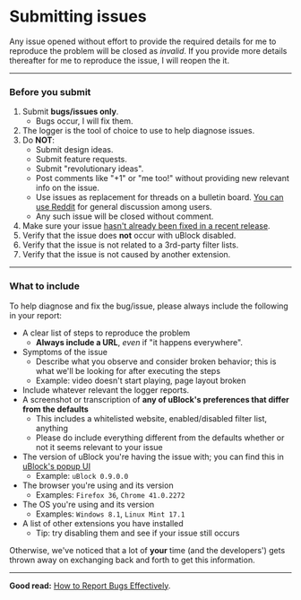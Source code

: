 # Submitting issues

Any issue opened without effort to provide the required details for me to reproduce the problem will be closed as _invalid_. If you provide more details thereafter for me to reproduce the issue, I will reopen the it.

***

### Before you submit

1. Submit **bugs/issues only**.
    - Bugs occur, I will fix them.
1. The logger is the tool of choice to use to help diagnose issues.
1. Do **NOT**:
    - Submit design ideas.
    - Submit feature requests.
    - Submit "revolutionary ideas".
    - Post comments like "+1" or "me too!" without providing new relevant info on the issue.
    - Use issues as replacement for threads on a bulletin board. [You can use Reddit](https://www.reddit.com/r/ublock+ublockorigin) for general discussion among users.
    - Any such issue will be closed without comment.
1. Make sure your issue [hasn't already been fixed in a recent release](https://github.com/gorhill/uBlock/releases).
1. Verify that the issue does **not** occur with uBlock disabled.
1. Verify that the issue is not related to a 3rd-party filter lists.
1. Verify that the issue is not caused by another extension.

***

### What to include


To help diagnose and fix the bug/issue, please always include the following in your report:

* A clear list of steps to reproduce the problem
  * **Always include a URL**, _even_ if "it happens everywhere".
* Symptoms of the issue
  * Describe what you observe and consider broken behavior; this is what we'll be looking for after executing the steps
  * Example: video doesn't start playing, page layout broken
* Include whatever relevant the logger reports.
* A screenshot or transcription of **any of uBlock's preferences that differ from the defaults**
  * This includes a whitelisted website, enabled/disabled filter list, anything
  * Please do include everything different from the defaults whether or not it seems relevant to your issue
* The version of uBlock you're having the issue with; you can find this in [uBlock's popup UI](https://github.com/gorhill/uBlock/wiki/Quick-guide:-popup-user-interface)
  * Example: `uBlock 0.9.0.0`
* The browser you're using and its version
  * Examples: `Firefox 36`, `Chrome 41.0.2272` 
* The OS you're using and its version
  * Examples: `Windows 8.1`, `Linux Mint 17.1`
* A list of other extensions you have installed
  * Tip: try disabling them and see if your issue still occurs

Otherwise, we've noticed that a lot of **your** time (and the developers') gets thrown away on exchanging back and forth to get this information.

***

**Good read:** [How to Report Bugs Effectively](http://www.chiark.greenend.org.uk/~sgtatham/bugs.html).
